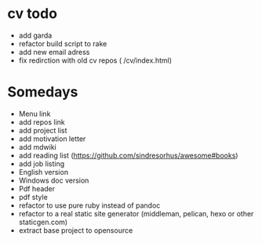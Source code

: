 cv todo
=========

- add garda
- refactor build script to rake
- add new email adress
- fix redirction with old cv repos ( /cv/index.html)



Somedays
=======

- Menu link
- add repos link
- add project list
- add motivation letter
- add mdwiki
- add reading list (https://github.com/sindresorhus/awesome#books)
- add job listing
- English version
- Windows doc version
- Pdf header
- pdf style
- refactor to use pure ruby instead of pandoc
- refactor to a real static site generator (middleman, pelican, hexo or other staticgen.com)
- extract base project to opensource
